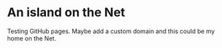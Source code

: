 # An island on the Net

Testing GitHub pages. Maybe add a custom domain and this could be my home on the Net.
